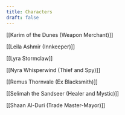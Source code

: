 ```yaml
---
title: Characters
draft: false
---
```


[[Karim of the Dunes (Weapon Merchant)]]

[[Leila Ashmir (Innkeeper)]]

[[Lyra Stormclaw]]

[[Nyra Whisperwind (Thief and Spy)]]

[[Remus Thornvale (Ex Blacksmith)]]

[[Selimah the Sandseer (Healer and Mystic)]]

[[Shaan Al-Duri (Trade Master-Mayor)]]

